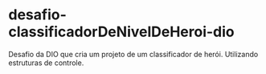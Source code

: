 # desafio-classificadorDeNivelDeHeroi-dio
Desafio da DIO que cria um projeto de um classificador de herói.
Utilizando estruturas de controle.
